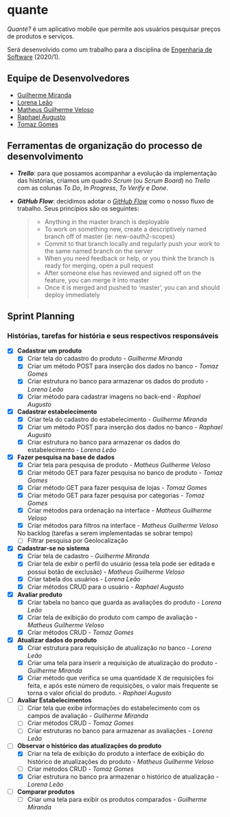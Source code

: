 # quante

_Quanté?_ é um aplicativo mobile que permite aos usuários pesquisar preços de produtos e serviços. 

Será desenvolvido como um trabalho para a disciplina de [Engenharia de Software](https://github.com/aserg-ufmg/CursoEngenhariaSoftware) (2020/1).

## Equipe de Desenvolvedores

- [Guilherme Miranda](https://github.com/guilhermealbm)
- [Lorena Leão](https://github.com/lorenaleao)
- [Matheus Guilherme Veloso](https://github.com/MaMiotto)
- [Raphael Augusto](https://github.com/Maharal)
- [Tomaz Gomes](https://github.com/tomaz1502)

## Ferramentas de organização do processo de desenvolvimento

- _**Trello**_: para que possamos acompanhar a evolução da implementação das histórias, criamos um quadro _Scrum_ (ou _Scrum Board_) no _Trello_ com as colunas _To Do_, _In Progress_, _To Verify_ e _Done_.
- _**GitHub Flow**_: decidimos adotar o [_GitHub Flow_](https://guides.github.com/introduction/flow/) como o nosso fluxo de trabalho. Seus princípios são os seguintes:

  > - Anything in the master branch is deployable
  > - To work on something new, create a descriptively named branch off of master (ie: new-oauth2-scopes)
  > - Commit to that branch locally and regularly push your work to the same named branch on the server
  > - When you need feedback or help, or you think the branch is ready for merging, open a pull request
  > - After someone else has reviewed and signed off on the feature, you can merge it into master
  > - Once it is merged and pushed to ‘master’, you can and should deploy immediately


## Sprint Planning

### Histórias, tarefas for história e seus respectivos responsáveis

- [x] **Cadastrar um produto** 
  - [x] Criar tela do cadastro do produto - _Guilherme Miranda_
  - [x] Criar um método POST para inserção dos dados no banco - _Tomaz Gomes_
  - [x] Criar estrutura no banco para armazenar os dados do produto - _Lorena Leão_
  - [x] Criar método para cadastrar imagens no back-end - _Raphael Augusto_

- [x] **Cadastrar estabelecimento**
  - [x] Criar tela do cadastro do estabelecimento - _Guilherme Miranda_
  - [x] Criar um método POST para inserção dos dados no banco - _Raphael Augusto_
  - [x] Criar estrutura no banco para armazenar os dados do estabelecimento - _Lorena Leão_

- [x] **Fazer pesquisa na base de dados**
  - [x] Criar tela para pesquisa de produto - _Matheus Guilherme Veloso_
  - [x] Criar método GET para fazer pesquisa no banco de produto - _Tomaz Gomes_
  - [x] Criar método GET para fazer pesquisa de lojas - _Tomaz Gomes_
  - [x] Criar método GET para fazer pesquisa por categorias - _Tomaz Gomes_
  - [x] Criar métodos para ordenação na interface - _Matheus Guilherme Veloso_
  - [x] Criar métodos para filtros na interface - _Matheus Guilherme Veloso_

  No backlog (tarefas a serem implementadas se sobrar tempo)
  - [ ] Filtrar pesquisa por Geolocalização

- [x] **Cadastrar-se no sistema**
  - [x] Criar tela de cadastro - _Guilherme Miranda_
  - [x] Criar tela de exbir o perfil do usuário (essa tela pode ser editada e possui botão de exclusão) - _Matheus Guilherme Veloso_
  - [x] Criar tabela dos usuários - _Lorena Leão_
  - [x] Criar métodos CRUD para o usuário - _Raphael Augusto_

- [x] **Avaliar produto**
  - [x] Criar tabela no banco que guarda as avaliações do produto - _Lorena Leão_
  - [x] Criar tela de exibição do produto com campo de avaliação - _Matheus Guilherme Veloso_
  - [x] Criar métodos CRUD - _Tomaz Gomes_

- [x] **Atualizar dados do produto**
  - [x] Criar estrutura para requisição de atualização no banco - _Lorena Leão_
  - [x] Criar uma tela para inserir a requisição de atualização do produto - _Guilherme Miranda_
  - [x] Criar método que verifica se uma quantidade X de requisições foi feita, e após este número de requisições, o valor mais frequente se torna o valor oficial do produto. - _Raphael Augusto_

- [ ] **Avaliar Estabelecimentos**
  - [ ] Criar tela que exibe informações do estabelecimento com os campos de avaliação - _Guilherme Miranda_
  - [ ] Criar métodos CRUD - _Tomaz Gomes_
  - [ ] Criar estruturas no banco para armazenar as avaliações - _Lorena Leão_

- [ ] **Observar o histórico das atualizações do produto**
  - [x] Criar na tela de exibição do produto a interface de exibição do histórico de atualizações do produto - _Matheus Guilherme Veloso_
  - [ ] Criar métodos CRUD - _Tomaz Gomes_
  - [x] Criar estrutura no banco pra armazenar o histórico de atualização - _Lorena Leão_

- [ ] **Comparar produtos**
  - [ ] Criar uma tela para exibir os produtos comparados - _Guilherme Miranda_
